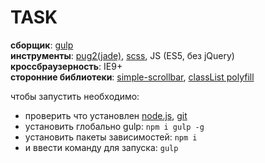 # TASK
**сборщик**: [gulp](http://gulpjs.com/)<br>
**инструменты**: [pug2(jade)](https://pugjs.org/), [scss](sass-lang.com/), JS (ES5, без jQuery)<br>
**кроссбраузерность**: IE9+<br>
**сторонние библиотеки**: [simple-scrollbar](ithub.com/buzinas/simple-scrollbar), [classList polyfill](github.com/eligrey/classList.js/)<br>


чтобы запустить необходимо:
* проверить что установлен [node.js](nodejs.org/), [git](git-scm.com/)
* установить глобально gulp:  ```npm i gulp -g ```
* установить пакеты зависимостей:  ```npm i```
* и ввести команду для запуска: ```gulp  ```
